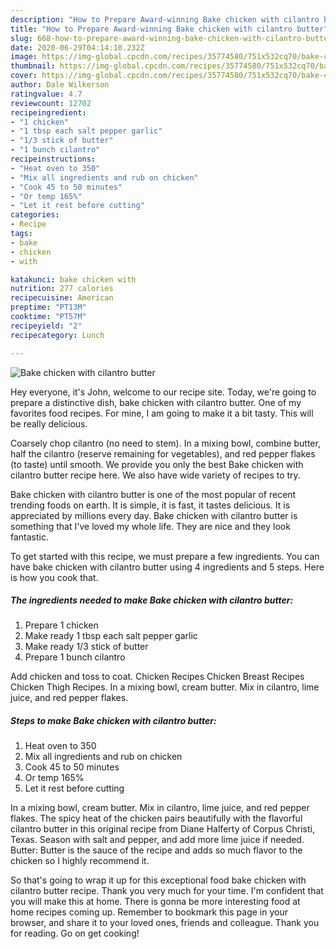 ```yaml
---
description: "How to Prepare Award-winning Bake chicken with cilantro butter"
title: "How to Prepare Award-winning Bake chicken with cilantro butter"
slug: 668-how-to-prepare-award-winning-bake-chicken-with-cilantro-butter
date: 2020-06-29T04:14:10.232Z
image: https://img-global.cpcdn.com/recipes/35774580/751x532cq70/bake-chicken-with-cilantro-butter-recipe-main-photo.jpg
thumbnail: https://img-global.cpcdn.com/recipes/35774580/751x532cq70/bake-chicken-with-cilantro-butter-recipe-main-photo.jpg
cover: https://img-global.cpcdn.com/recipes/35774580/751x532cq70/bake-chicken-with-cilantro-butter-recipe-main-photo.jpg
author: Dale Wilkerson
ratingvalue: 4.7
reviewcount: 12702
recipeingredient:
- "1 chicken"
- "1 tbsp each salt pepper garlic"
- "1/3 stick of butter"
- "1 bunch cilantro"
recipeinstructions:
- "Heat oven to 350"
- "Mix all ingredients and rub on chicken"
- "Cook 45 to 50 minutes"
- "Or temp 165%"
- "Let it rest before cutting"
categories:
- Recipe
tags:
- bake
- chicken
- with

katakunci: bake chicken with 
nutrition: 277 calories
recipecuisine: American
preptime: "PT13M"
cooktime: "PT57M"
recipeyield: "2"
recipecategory: Lunch

---
```



![Bake chicken with cilantro butter](https://img-global.cpcdn.com/recipes/35774580/751x532cq70/bake-chicken-with-cilantro-butter-recipe-main-photo.jpg)

Hey everyone, it's John, welcome to our recipe site. Today, we're going to prepare a distinctive dish, bake chicken with cilantro butter. One of my favorites food recipes. For mine, I am going to make it a bit tasty. This will be really delicious.

Coarsely chop cilantro (no need to stem). In a mixing bowl, combine butter, half the cilantro (reserve remaining for vegetables), and red pepper flakes (to taste) until smooth. We provide you only the best Bake chicken with cilantro butter recipe here. We also have wide variety of recipes to try.

Bake chicken with cilantro butter is one of the most popular of recent trending foods on earth. It is simple, it is fast, it tastes delicious. It is appreciated by millions every day. Bake chicken with cilantro butter is something that I've loved my whole life. They are nice and they look fantastic.


To get started with this recipe, we must prepare a few ingredients. You can have bake chicken with cilantro butter using 4 ingredients and 5 steps. Here is how you cook that.

<!--inarticleads1-->

##### The ingredients needed to make Bake chicken with cilantro butter:

1. Prepare 1 chicken
1. Make ready 1 tbsp each salt pepper garlic
1. Make ready 1/3 stick of butter
1. Prepare 1 bunch cilantro


Add chicken and toss to coat. Chicken Recipes Chicken Breast Recipes Chicken Thigh Recipes. In a mixing bowl, cream butter. Mix in cilantro, lime juice, and red pepper flakes. 

<!--inarticleads2-->

##### Steps to make Bake chicken with cilantro butter:

1. Heat oven to 350
1. Mix all ingredients and rub on chicken
1. Cook 45 to 50 minutes
1. Or temp 165%
1. Let it rest before cutting


In a mixing bowl, cream butter. Mix in cilantro, lime juice, and red pepper flakes. The spicy heat of the chicken pairs beautifully with the flavorful cilantro butter in this original recipe from Diane Halferty of Corpus Christi, Texas. Season with salt and pepper, and add more lime juice if needed. Butter: Butter is the sauce of the recipe and adds so much flavor to the chicken so I highly recommend it. 

So that's going to wrap it up for this exceptional food bake chicken with cilantro butter recipe. Thank you very much for your time. I'm confident that you will make this at home. There is gonna be more interesting food at home recipes coming up. Remember to bookmark this page in your browser, and share it to your loved ones, friends and colleague. Thank you for reading. Go on get cooking!
